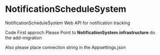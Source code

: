 # NotificationScheduleSystem
NotificationScheduleSystem Web API for notification tracking

Code First approch 
Please Point to **NotificationSystem.infrastructure** do the add-migration

Also please place connection string in the Appsettings.json
